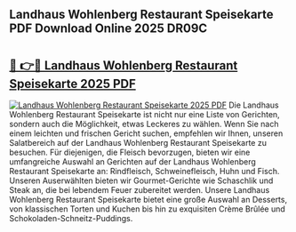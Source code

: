 ## Landhaus Wohlenberg Restaurant Speisekarte PDF Download Online 2025 DR09C

# <h2><a href="http://gc7vvot.nevu.top/?p=Landhaus+Wohlenberg+Restaurant+Speisekarte">🔗 👉🔴 Landhaus Wohlenberg Restaurant Speisekarte 2025 PDF</a></h2>

[![Landhaus Wohlenberg Restaurant Speisekarte 2025 PDF](https://i.imgur.com/dBaPXMq.png)](http://gc7vvot.nevu.top/?p=Landhaus+Wohlenberg+Restaurant+Speisekarte)
Die Landhaus Wohlenberg Restaurant Speisekarte ist nicht nur eine Liste von Gerichten, sondern auch die Möglichkeit, etwas Leckeres zu wählen. Wenn Sie nach einem leichten und frischen Gericht suchen, empfehlen wir Ihnen, unseren Salatbereich auf der Landhaus Wohlenberg Restaurant Speisekarte zu besuchen. Für diejenigen, die Fleisch bevorzugen, bieten wir eine umfangreiche Auswahl an Gerichten auf der Landhaus Wohlenberg Restaurant Speisekarte an: Rindfleisch, Schweinefleisch, Huhn und Fisch. Unseren Auserwählten bieten wir Gourmet-Gerichte wie Schaschlik und Steak an, die bei lebendem Feuer zubereitet werden. Unsere Landhaus Wohlenberg Restaurant Speisekarte bietet eine große Auswahl an Desserts, von klassischen Torten und Kuchen bis hin zu exquisiten Crème Brûlée und Schokoladen-Schneitz-Puddings.
